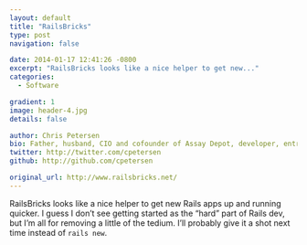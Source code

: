 ```yaml
---
layout: default
title: "RailsBricks"
type: post
navigation: false

date: 2014-01-17 12:41:26 -0800
excerpt: "RailsBricks looks like a nice helper to get new..."
categories:
  - Software

gradient: 1
image: header-4.jpg
details: false

author: Chris Petersen
bio: Father, husband, CIO and cofounder of Assay Depot, developer, entrepreneur and technologist.
twitter: http://twitter.com/cpetersen
github: http://github.com/cpetersen

original_url: http://www.railsbricks.net/
---
```



RailsBricks looks like a nice helper to get new Rails apps up and running quicker. I guess I don’t see getting started as the “hard” part of Rails dev, but I’m all for removing a little of the tedium. I’ll probably give it a shot next time instead of `rails new`.
